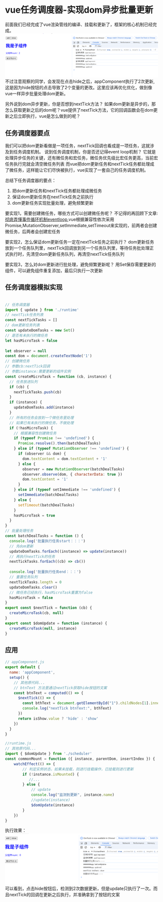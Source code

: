 # vue任务调度器-实现dom异步批量更新
前面我们已经完成了vue渲染管线的编译、挂载和更新了，框架的核心机制已经完成。
![hide点击更新结果图](../public/imgs/runtime_update2.png)
不过注意观察的同学，会发现在点击hide之后，appComponent执行了2次更新,这是因为hide按钮的点击导致了2个变量的更改。这里应该再优化优化，做到像vue一样异步批量处理dom更新。

另外说到dom异步更新，你是否想到nextTick方法？
如果dom更新是异步的，那怎么获取更新之后的dom呢？vue提供了nextTick方法，它的回调函数会在dom更新之后立即执行，vue是怎么做到的呢？

## 任务调度器要点
我们可以把dom更新看做是一项任务，nextTick回调也看成是一项任务，这就涉及到任务调度机制。
说到任务调度机制，你是否还记得event loop机制？
它就是处理异步任务的关键，还有微任务和宏任务，微任务优先级比宏任务更高，当前宏任务执行完就会清空微任务列表
而vue把dom更新任务和nextTick任务都处理成了微任务，这样能让它们尽快被执行，vue实现了一套自己的任务调度机制。

总结下任务调度器的要点：
1. 把dom更新任务和nextTick任务都处理成微任务
2. 保证dom更新任务在nextTick任务之前执行
3. dom更新任务实现批量处理，避免频繁更新

要实现1，需要创建微任务，哪些方式可以创建微任务呢？
不记得的再回顾下文章:[彻底弄懂事件循环机制eventloop](),vue根据兼容性依次采用Promise,MutationObserver,setImmediate,setTimeout来实现的，前两者会创建微任务，后两者会创建宏任务

要实现2，怎么保证dom更新任务一定在nextTick任务之前执行？
dom更新任务放到一个任务队列里，nextTick回调放到另一个任务队列里，等待任务批处理正式执行时，先清空dom更新任务队列，再清空nextTick任务队列

要实现3，怎么对dom更新进行批处理，避免频繁更新呢？
用Set保存需要更新的组件，可以避免组件重复添加，最后只执行一次更新

## 任务调度器模拟实现
```js

// 任务调度器
import { update } from './runtime'
// nextTick任务列表
const nextTickTasks = []
// dom更新任务列表
const updateDomTasks = new Set()
// 是否有未执行的微任务
let hasMicroTask = false

let observer = null
const dom = document.createTextNode('1')
// 创建微任务
// 参数cb:nextTick回调
// 参数instance:需要更新的组件实例
const createMicroTask = function (cb, instance) {
  // 任务放进队列
  if (cb) {
    nextTickTasks.push(cb)
  }
  if (instance) {
    updateDomTasks.add(instance)
  }
  // 所有的任务会放到一个微任务里处理
  // 如果已有未执行的微任务，不做处理
  if (!hasMicroTask) {
    // 根据兼容性创建微任务
    if (typeof Promise !== 'undefined') {
      Promise.resolve().then(batchDealTasks)
    } else if (typeof MutationObserver !== 'undefined') {
      if (observer && dom) {
        dom.textContent = dom.textContent + '1'
      } else {
        observer = new MutationObserver(batchDealTasks)
        observer.observe(dom, { characterData: true })
        dom.textContent = '1'
      }
    } else if (typeof setImmediate !== 'undefined') {
      setImmediate(batchDealTasks)
    } else {
      setTimeout(batchDealTasks)
    }
    hasMicroTask = true
  }
}
// 批量处理任务
const batchDealTasks = function () {
  console.log('批量执行任务start：：：')
  // 先dom更新
  updateDomTasks.forEach((instance) => update(instance))
  // 再执行nextTick的任务
  nextTickTasks.forEach((cb) => cb())

  console.log('批量执行任务end：：：')
  // 重置任务队列
  nextTickTasks.length = 0
  updateDomTasks.clear()
  // 微任务已经执行，hasMicroTask重置为false
  hasMicroTask = false
}
export const $nextTick = function (cb) {
  createMicroTask(cb, null)
}
export const $domUpdate = function (instance) {
  createMicroTask(null, instance)
}
```
## 应用
```js
// appComponent.js
export default {
  name: 'appComponent',
  setup() {
    // 其他原代码...
    // btnText 方法里通过nextTick获取hide按钮的文案
    const btnText = computed(() => {
      $nextTick(() => {
        const bthText = document.getElementById("1").childNodes[1].innerText
        console.log("nextTick btnText:", bthText)
      })
      return isShow.value ? 'hide' : 'show'
    })  
  }
}

```
```js
//runtime.js
// 其他原代码...
import { $domUpdate } from './scheduler'
const commonMount = function ({ instance, parentDom, insertIndex }) {    
    watchEffect(() => {
        // 判定实例状态，如果未挂载，则进行挂载操作，已挂载则进行更新
        if (!instance.isMounted) {
           //...
        } else {
            // update
            console.log("监测到更新", instance.name)
            //update(instance)
            $domUpdate(instance)
        }
    })
}
```
执行效果：
![任务调度结果图](../public/imgs/scheduler_result.png)
可以看到，点击hide按钮后，检测到2次数据更新，但是update只执行了一次。而且nextTick的回调在更新之后执行，并准确拿到了按钮的文案